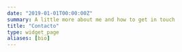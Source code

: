 ```yaml
---
date: "2019-01-01T00:00:00Z"
summary: A little more about me and how to get in touch
title: "Contacto"
type: widget_page
aliases: [bio]
---
```

